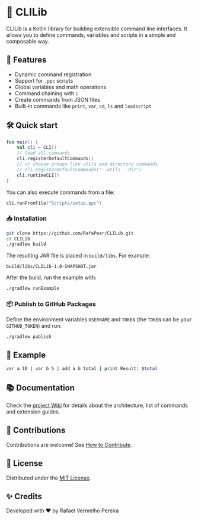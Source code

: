 # 🧩 CLILib

CLILib is a Kotlin library for building extensible command line interfaces. It allows you to define commands, variables and scripts in a simple and composable way.

## 🚀 Features
- Dynamic command registration
- Support for `.ppc` scripts
- Global variables and math operations
- Command chaining with `|`
- Create commands from JSON files
- Built-in commands like `print`, `var`, `cd`, `ls` and `loadscript`

## 🛠️ Quick start
```kotlin
fun main() {
    val cli = CLI()
    // load all commands
    cli.registerDefaultCommands()
    // or choose groups like utils and directory commands
    // cli.registerDefaultCommands("--utils --dir")
    cli.runtimeCLI()
}
```

You can also execute commands from a file:

```kotlin
cli.runFromFile("Scripts/setup.ppc")
```

### 📥 Installation

```bash
git clone https://github.com/RafaPear/CLILib.git
cd CLILib
./gradlew build
```

The resulting JAR file is placed in `build/libs`. For example:

```
build/libs/CLILib-1.0-SNAPSHOT.jar
```

After the build, run the example with:

```bash
./gradlew runExample
```

### 📦 Publish to GitHub Packages
Define the environment variables `USERNAME` and `TOKEN` (the `TOKEN` can be your
`GITHUB_TOKEN`) and run:

```bash
./gradlew publish
```

## 📎 Example
```bash
var a 10 | var b 5 | add a b total | print Result: $total
```

## 📚 Documentation
Check the [project Wiki](https://github.com/RafaPear/CLILib/wiki) for details about the architecture, list of commands and extension guides.

## 🤝 Contributions
Contributions are welcome! See [How to Contribute](https://github.com/RafaPear/CLILib/wiki/How-to-Contribute).

## 📄 License
Distributed under the [MIT License](https://opensource.org/licenses/MIT).

## ✨ Credits
Developed with ❤️ by Rafael Vermelho Pereira
